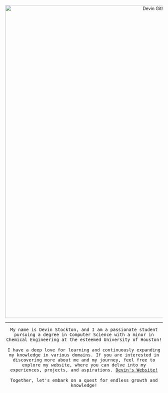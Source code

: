 
<p style="margin: auto" align="center">
  <img width="1000" alt="Devin Github Banner" src="https://github.com/theDevin8/devinbanner/blob/f821e85334e94f290c17307ac63ede5783a92c42/devin-stockton.png">
</p>
<hr/>
<p align="center">
  <samp>
    My name is Devin Stockton, and I am a passionate student pursuing a degree in Computer Science with a minor in Chemical Engineering at the esteemed University of Houston!
  </samp>
  <br></br>
  <samp>
    I have a deep love for learning and continuously expanding my knowledge in various domains. If you are interested in discovering more about me and my journey, feel free to explore my website, where you can delve into my     experiences, projects, and aspirations. <a href = "https://devinstockton.netlify.app/" target="_blank"> Devin's Website! </a>
  </samp>
  <br></br>
  <samp>
    Together, let's embark on a quest for endless growth and knowledge!
  </samp>
</p>
